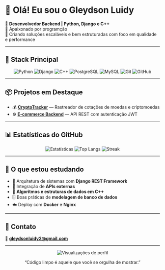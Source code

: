 # 👋 Olá! Eu sou o Gleydson Luidy  

🎯 **Desenvolvedor Backend | Python, Django e C++**  
💾 Apaixonado por programção  
🚀 Criando soluções escaláveis e bem estruturadas com foco em qualidade e performance  

---

## 🧰 Stack Principal

<div align="center">

![Python](https://img.shields.io/badge/-Python-3776AB?style=for-the-badge&logo=python&logoColor=white)
![Django](https://img.shields.io/badge/-Django-092E20?style=for-the-badge&logo=django&logoColor=white)
![C++](https://img.shields.io/badge/-C++-00599C?style=for-the-badge&logo=c%2B%2B&logoColor=white)
![PostgreSQL](https://img.shields.io/badge/-PostgreSQL-336791?style=for-the-badge&logo=postgresql&logoColor=white)
![MySQL](https://img.shields.io/badge/-MySQL-4479A1?style=for-the-badge&logo=mysql&logoColor=white)
![Git](https://img.shields.io/badge/-Git-F05032?style=for-the-badge&logo=git&logoColor=white)
![GitHub](https://img.shields.io/badge/-GitHub-181717?style=for-the-badge&logo=github)

</div>

---

## 📦 Projetos em Destaque

- 💰 [**CryptoTracker**](https://github.com/gleydson-silv/cotacao_moedas.git) — Rastreador de cotações de moedas e criptomoedas  
- ⚙️ [**E-commerce Backend**](https://github.com/gleydson-silv/jwt_authentication.git) — API REST com autenticação JWT

---

## 📊 Estatísticas do GitHub

<div align="center">

![Estatísticas](https://github-readme-stats.vercel.app/api?username=gleydson-silv&show_icons=true&theme=tokyonight&hide_border=true&include_all_commits=true)
![Top Langs](https://github-readme-stats.vercel.app/api/top-langs/?username=gleydson-silv&layout=compact&theme=tokyonight&hide_border=true)
![Streak](https://github-readme-streak-stats.herokuapp.com/?user=gleydson-silv&theme=tokyonight&hide_border=true)

</div>

---

## 🧠 O que estou estudando

- 🧩 Arquitetura de sistemas com **Django REST Framework**  
- 🔗 Integração de **APIs externas**  
- 🧮 **Algoritmos e estruturas de dados em C++** 
- 🗄️ Boas práticas de **modelagem de banco de dados**  
- ☁️ Deploy com **Docker** e **Nginx**

---

## 💬 Contato

📧 **gleydsonluidy2@gmail.com**  

---

<p align="center">
  <img src="https://komarev.com/ghpvc/?username=gleydsonluidy&color=blue&style=flat-square" alt="Visualizações de perfil" />
</p>

<p align="center">
  “Código limpo é aquele que você se orgulha de mostrar.”
</p>
